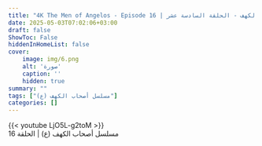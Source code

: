 ```yaml
---
title: "4K The Men of Angelos - Episode 16 | مسلسل أصحاب الكهف - الحلقة السادسة عشر"
date: 2025-05-03T07:02:06+03:00
draft: false
ShowToc: False
hiddenInHomeList: false
cover:
    image: img/6.png
    alt: 'صورة'
    caption: ''
    hidden: true
summary: ""
tags: ["مسلسل أصحاب الكهف (ع)"]
categories: []
---
```


{{< youtube LjO5L-g2toM >}}
<br>
مسلسل أصحاب الكهف (ع) | الحلقة 16
